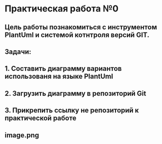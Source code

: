 # Практическая работа №0
## Цель работы познакомиться с инструментом PlantUml и системой котнтроля версий GIT.
## 
## Задачи:
##
## 1. Составить диаграмму вариантов использованя на языке PlantUml 
## 2. Загрузить диаграмму в репозиторий Git
## 3. Прикрепить ссылку не репозиторий к практической работе 
##
## image.png